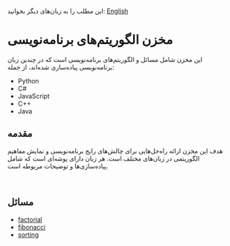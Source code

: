 این مطلب را به زبان‌های دیگر بخوانید: [English](/README.md)

# مخزن الگوریتم‌های برنامه‌نویسی

این مخزن شامل مسائل و الگوریتم‌های برنامه‌نویسی است که در چندین زبان برنامه‌نویسی پیاده‌سازی شده‌اند، از جمله:

- Python
- C#
- JavaScript
- C++
- Java

## مقدمه

هدف این مخزن ارائه راه‌حل‌هایی برای چالش‌های رایج برنامه‌نویسی و نمایش مفاهیم الگوریتمی در زبان‌های مختلف است. هر زبان دارای پوشه‌ای است که شامل پیاده‌سازی‌ها و توضیحات مربوطه است.

<br/>

## مسائل
- [factorial](/factorial/README.fa.md)
- [fibonacci](/fibonacci/README.fa.md)
- [sorting](/sorting/README.fa.md)